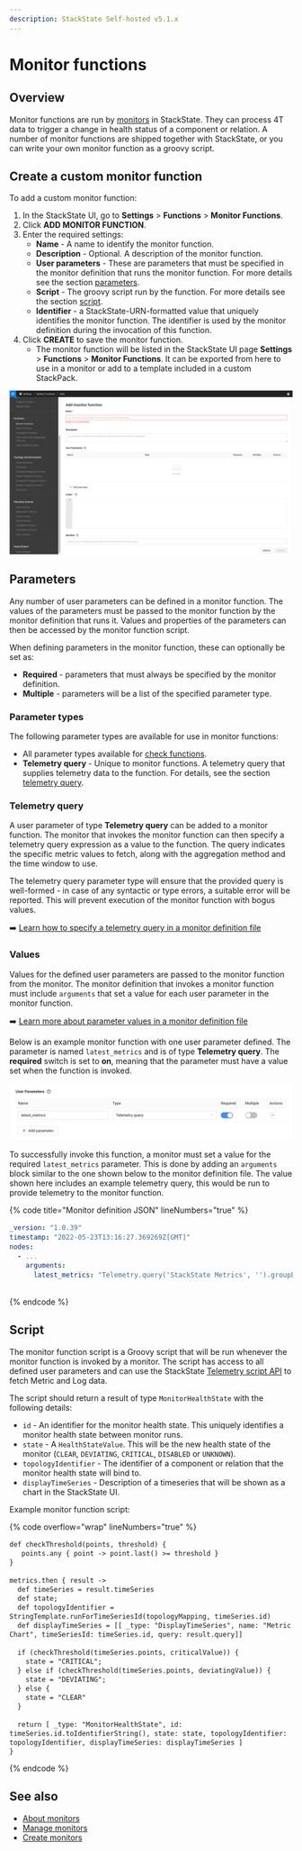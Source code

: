 ```yaml
---
description: StackState Self-hosted v5.1.x
---
```


# Monitor functions

## Overview

Monitor functions are run by [monitors](/use/checks-and-monitors/monitors.md) in StackState. They can process 4T data to trigger a change in health status of a component or relation. A number of monitor functions are shipped together with StackState, or you can write your own monitor function as a groovy script.

## Create a custom monitor function

To add a custom monitor function:

1. In the StackState UI, go to **Settings** >  **Functions** > **Monitor Functions**.
2. Click **ADD MONITOR FUNCTION**.
3. Enter the required settings:
   * **Name** - A name to identify the monitor function.
   * **Description** - Optional. A description of the monitor function.
   * **User parameters** - These are parameters that must be specified in the monitor definition that runs the monitor function. For more details see the section [parameters](#parameters).
   * **Script** - The groovy script run by the function. For more details see the section [script](#script).
   * **Identifier** - a StackState-URN-formatted value that uniquely identifies the monitor function. The identifier is used by the monitor definition during the invocation of this function.
4. Click **CREATE** to save the monitor function.
   * The monitor function will be listed in the StackState UI page **Settings** >  **Functions** > **Monitor Functions**. It can be exported from here to use in a monitor or add to a template included in a custom StackPack.

![Add a custom monitor function](../../../.gitbook/assets/v51_add-monitor-function.png)

## Parameters

Any number of user parameters can be defined in a monitor function. The values of the parameters must be passed to the monitor function by the monitor definition that runs it. Values and properties of the parameters can then be accessed by the monitor function script.

When defining parameters in the monitor function, these can optionally be set as:

- **Required** - parameters that must always be specified by the monitor definition.
- **Multiple** - parameters will be a list of the specified parameter type.

### Parameter types

The following parameter types are available for use in monitor functions:

* All parameter types available for [check functions](/develop/developer-guides/custom-functions/check-functions.md#parameter-types).
* **Telemetry query** - Unique to monitor functions. A telemetry query that supplies telemetry data to the function. For details, see the section [telemetry query](#telemetry-query).

### Telemetry query

A user parameter of type **Telemetry query** can be added to a monitor function. The monitor that invokes the monitor function can then specify a telemetry query expression as a value to the function. The query indicates the specific metric values to fetch, along with the aggregation method and the time window to use.

The telemetry query parameter type will ensure that the provided query is well-formed - in case of any syntactic or type errors, a suitable error will be reported. This will prevent execution of the monitor function with bogus values.

➡️ [Learn how to specify a telemetry query in a monitor definition file](/develop/developer-guides/monitors/monitor-sty-file-format.md#telemetry-query)

### Values

Values for the defined user parameters are passed to the monitor function from the monitor. The monitor definition that invokes a monitor function must include `arguments` that set a value for each user parameter in the monitor function.

➡️ [Learn more about parameter values in a monitor definition file](/develop/developer-guides/monitors/monitor-sty-file-format.md#arguments)

Below is an example monitor function with one user parameter defined. The parameter is named `latest_metrics` and is of type **Telemetry query**. The **required** switch is set to **on**, meaning that the parameter must have a value set when the function is invoked. 

![`latest_metrics` user parameter in a monitor function](/.gitbook/assets/v51_latest_metrics_user_parameter.png)

To successfully invoke this function, a monitor must set a value for the required `latest_metrics` parameter. This is done by adding an `arguments` block similar to the one shown below to the monitor definition file. The value shown here includes an example telemetry query, this would be run to provide telemetry to the monitor function.

{% code title="Monitor definition JSON" lineNumbers="true" %}
```yaml
_version: "1.0.39"
timestamp: "2022-05-23T13:16:27.369269Z[GMT]"
nodes:
  - ...
    arguments:
      latest_metrics: "Telemetry.query('StackState Metrics', '').groupBy('tags.pid', 'tags.createTime', 'host').metricField('cpu_systemPct').start('-1m').aggregation('mean', '15s')"
  
```
{% endcode %}

## Script

The monitor function script is a Groovy script that will be run whenever the monitor function is invoked by a monitor. The script has access to all defined user parameters and can use the StackState [Telemetry script API](/develop/reference/scripting/script-apis/telemetry.md) to fetch Metric and Log data.

The script should return a result of type `MonitorHealthState` with the following details:

* `id` - An identifier for the monitor health state. This uniquely identifies a monitor health state between monitor runs.
* `state` - A `HealthStateValue`. This will be the new health state of the monitor (`CLEAR`, `DEVIATING`, `CRITICAL`, `DISABLED` or `UNKNOWN`).
* `topologyIdentifier` - The identifier of a component or relation that the monitor health state will bind to.
* `displayTimeSeries` - Description of a timeseries that will be shown as a chart in the StackState UI.

Example monitor function script:

{% code overflow="wrap" lineNumbers="true" %}
```commandline
def checkThreshold(points, threshold) {
   points.any { point -> point.last() >= threshold }
}

metrics.then { result ->
  def timeSeries = result.timeSeries
  def state;
  def topologyIdentifier = StringTemplate.runForTimeSeriesId(topologyMapping, timeSeries.id)
  def displayTimeSeries = [[ _type: "DisplayTimeSeries", name: "Metric Chart", timeSeriesId: timeSeries.id, query: result.query]]

  if (checkThreshold(timeSeries.points, criticalValue)) {
    state = "CRITICAL";
  } else if (checkThreshold(timeSeries.points, deviatingValue)) {
    state = "DEVIATING";
  } else {
    state = "CLEAR"
  }

  return [ _type: "MonitorHealthState", id: timeSeries.id.toIdentifierString(), state: state, topologyIdentifier: topologyIdentifier, displayTimeSeries: displayTimeSeries ]
}
```
{% endcode %}

## See also 

* [About monitors](/use/checks-and-monitors/monitors.md)
* [Manage monitors](/use/checks-and-monitors/manage-monitors.md)
* [Create monitors](/develop/developer-guides/monitors/create-custom-monitors.md)
